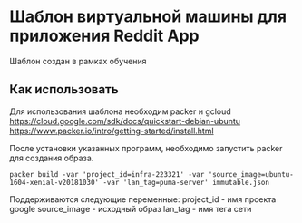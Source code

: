 #  Шаблон виртуальной машины для приложения Reddit App
Шаблон создан в рамках обучения


## Как использовать 

Для использования шаблона необходим packer и gcloud
https://cloud.google.com/sdk/docs/quickstart-debian-ubuntu
https://www.packer.io/intro/getting-started/install.html

После установки указанных программ, необходимо запустить packer для создания образа.
```
packer build -var 'project_id=infra-223321' -var 'source_image=ubuntu-1604-xenial-v20181030' -var 'lan_tag=puma-server' immutable.json
```
Поддерживаются следующие переменные:
project_id - имя проекта google
source_image - исходный образ
lan_tag - имя тега сети

